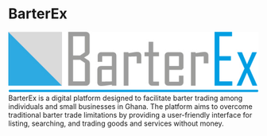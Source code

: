# BarterEx
<img src="./public/ALX%20BARTERX2.jpg" alt="banner">
 BarterEx is a digital platform designed to facilitate barter trading among individuals and small businesses in Ghana. The platform aims to overcome traditional barter trade limitations by providing a user-friendly interface for listing, searching, and trading goods and services without money.

